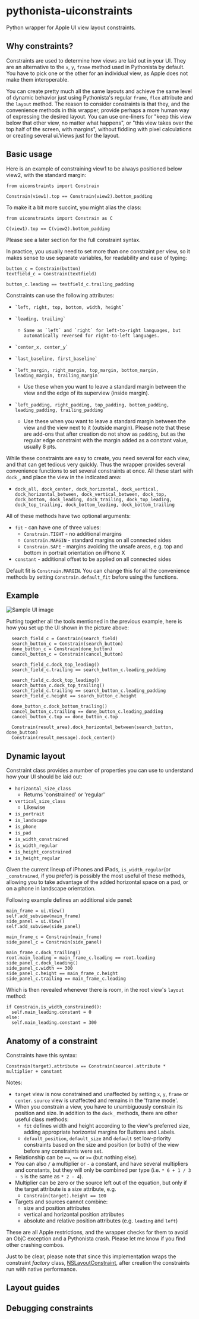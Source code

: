 # pythonista-uiconstraints

Python wrapper for Apple UI view layout constraints.

## Why constraints?

Constraints are used to determine how views are laid out in your UI. They are an alternative to the `x`, `y`, `frame` method used in Pythonista by default. You have to pick one or the other for an individual view, as Apple does not make them interoperable.

You can create pretty much all the same layouts and achieve the same level of dynamic behavior just using Pythonista's regular `frame`, `flex` attribute and the `layout` method. The reason to consider constraints is that they, and the convenience methods in this wrapper, provide perhaps a more human way of expressing the desired layout. You can use one-liners for "keep this view below that other view, no matter what happens", or "this view takes over the top half of the screen, with margins", without fiddling with pixel calculations or creating several ui.Views just for the layout.

## Basic usage

Here is an example of constraining view1 to be always positioned below view2, with the standard margin:

    from uiconstraints import Constrain
    
    Constrain(view1).top == Constrain(view2).bottom_padding
    
To make it a bit more succint, you might alias the class:

    from uiconstraints import Constrain as C
    
    C(view1).top == C(view2).bottom_padding
    
Please see a later section for the full constraint syntax.
    
In practice, you usually need to set more than one constraint per view, so it makes sense to use separate variables, for readability and ease of typing:

    button_c = Constrain(button)
    textfield_c = Constrain(textfield)
    
    button_c.leading == textfield_c.trailing_padding
    
Constraints can use the following attributes:

*     `left, right, top, bottom, width, height`
*     `leading, trailing`
	*     Same as `left` and `right` for left-to-right languages, but automatically reversed for right-to-left languages.
*     `center_x, center_y`
*     `last_baseline, first_baseline`
*     `left_margin, right_margin, top_margin, bottom_margin, leading_margin, trailing_margin`
	* Use these when you want to leave a standard margin between the view and the edge of its superview (inside margin).
*     `left_padding, right_padding, top_padding, bottom_padding, leading_padding, trailing_padding`
	* Use these when you want to leave a standard margin between the view and the view next to it (outside margin). Please note that these are add-ons that after creation do not show as `padding`, but as the regular edge constraint with the margin added as a constant value, usually 8 pts.

While these constraints are easy to create, you need several for each view, and that can get tedious very quickly. Thus the wrapper provides several convenience functions to set several constraints at once. All these start with `dock_`, and place the view in the indicated area:

* `dock_all, dock_center, dock_horizontal, dock_vertical, dock_horizontal_between, dock_vertical_between, dock_top, dock_bottom, dock_leading, dock_trailing, dock_top_leading, dock_top_trailing, dock_bottom_leading, dock_bottom_trailing`

All of these methods have two optional arguments:

* `fit` - can have one of three values:
	* `Constrain.TIGHT` - no additional margins
	* `Constrain.MARGIN` - standard margins on all connected sides
	* `Constrain.SAFE` - margins avoiding the unsafe areas, e.g. top and bottom in portrait orientation on iPhone X
* `constant` - additional offset to be applied on all connected sides

Default fit is `Constrain.MARGIN`. You can change this for all the convenience methods by setting `Constrain.default_fit` before using the functions.

## Example

![Sample UI image](https://raw.githubusercontent.com/mikaelho/pythonista-uiconstraints/master/C52941A2-884A-433A-8E6F-F4D006C4FA48.jpeg)

Putting together all the tools mentioned in the previous example, here is how you set up the UI shown in the picture above:

```
  search_field_c = Constrain(search_field)
  search_button_c = Constrain(search_button)
  done_button_c = Constrain(done_button)
  cancel_button_c = Constrain(cancel_button)
  
  search_field_c.dock_top_leading()
  search_field_c.trailing == search_button_c.leading_padding
  
  search_field_c.dock_top_leading()
  search_button_c.dock_top_trailing()
  search_field_c.trailing == search_button_c.leading_padding
  search_field_c.height == search_button_c.height
  
  done_button_c.dock_bottom_trailing()
  cancel_button_c.trailing == done_button_c.leading_padding
  cancel_button_c.top == done_button_c.top
  
  Constrain(result_area).dock_horizontal_between(search_button, done_button)
  Constrain(result_message).dock_center()
```

## Dynamic layout

Constraint class provides a number of properties you can use to understand how your UI should be laid out:

* `horizontal_size_class`
	* Returns 'constrained' or 'regular'
* `vertical_size_class`
	* Likewise
* `is_portrait`
* `is_landscape`
* `is_phone`
* `is_pad`
* `is_width_constrained`
* `is_width_regular`
* `is_height_constrained`
* `is_height_regular`

Given the current lineup of iPhones and iPads, `is_width_regular`(or `_constrained`, if you prefer) is possibly the most useful of these methods, allowing you to take advantage of the added horizontal space on a pad, or on a phone in landscape orientation.



Following example defines an additional side panel:

    main_frame = ui.View()
    self.add_subview(main_frame)
    side_panel = ui.View()
    self.add_subview(side_panel)
    
    main_frame_c = Constrain(main_frame)
    side_panel_c = Constrain(side_panel)
    
    main_frame_c.dock_trailing()
    root.main_leading = main_frame_c.leading == root.leading
    side_panel_c.dock_leading()
    side_panel_c.width == 300
    side_panel_c.height == main_frame_c.height
    side_panel_c.trailing == main_frame_c.leading

Which is then revealed whenever there is room, in the root view's `layout` method:

    if Constrain.is_width_constrained():
      self.main_leading.constant = 0
    else:
      self.main_leading.constant = 300

## Anatomy of a constraint

Constraints have this syntax:

    Constrain(target).attribute == Constrain(source).attribute * multiplier + constant
    
Notes:
* `target` view is now constrained and unaffected by setting `x`, `y`, `frame` or `center`. `source` view is unaffected and remains in the 'frame mode'.
* When you constrain a view, you have to unambiguously constrain its position and size. In addition to the `dock_` methods, there are other useful class methods:
  * `fit` defines width and height according to the view's preferred size, adding appropriate horizontal margins for Buttons and Labels.
  * `default_position`, `default_size` and `default` set low-priority constraints based on the size and position (or both) of the view before any constraints were set.
* Relationship can be `==`, `<=` or `>=` (but nothing else).
* You can also `/` a multiplier or `-` a constant, and have several multipliers and constants, but they will only be combined per type (i.e. `* 6 + 1 / 3 - 5` is the same as `* 2 - 4`).
* Multiplier can be zero or the source left out of the equation, but only if the target attribute is a size attribute, e.g.
  * `Constrain(target).height == 100`
* Targets and sources cannot combine:
  * size and position attributes
  * vertical and horizontal position attributes
  * absolute and relative position attributes (e.g. `leading` and `left`)
  
These are all Apple restrictions, and the wrapper checks for them to avoid an ObjC exception and a Pythonista crash. Please let me know if you find other crashing combos.

Just to be clear, please note that since this implementation wraps the constraint _factory_ class, [NSLayoutConstraint](https://developer.apple.com/documentation/uikit/nslayoutconstraint), after creation the constraints run with native performance.

## Layout guides

## Debugging constraints
